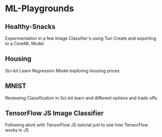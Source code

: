 # ML-Playgrounds

## Healthy-Snacks

Expermentation in a few Image Classifier's using Turi Create and exporting to a CoreML Model

## Housing

Sci-kit Learn Regression Model exploring housing prices

## MNIST

Reviewing Classification in Sci-kit learn and different options and trade offs

## TensorFlow JS Image Classifier

Following alont with TensorFlow JS tutorial just to see how TensorFlow works in JS

